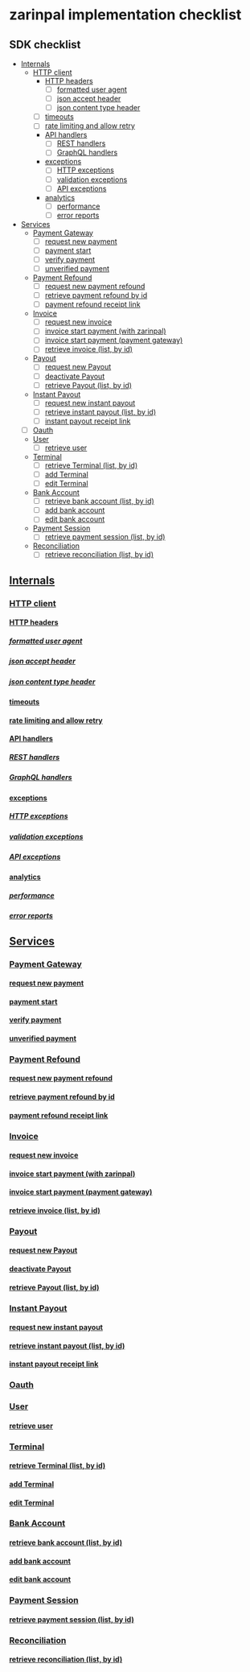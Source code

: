 # zarinpal implementation checklist

## SDK checklist

- [Internals](./checklist.md#internals)
    - [HTTP client](./checklist.md#http-client)
        - [HTTP headers](./checklist.md#http-handlers)
            - [ ] [formatted user agent](./checklist.md#formatted-user-agent)
            - [ ] [json accept header](./checklist.md#json-accept-header)
            - [ ] [json content type header](./checklist.md#json-content-type-header)
        - [ ] [timeouts](./checklist.md#timeouts)
        - [ ] [rate limiting and allow retry](./checklist.md#rate-limiting-and-allow-retry)
        - [API handlers](./checklist.md#api-handlers)
            - [ ] [REST handlers](./checklist.md#rest-handlers)
            - [ ] [GraphQL handlers](./checklist.md#graphql-handlers)
        - [exceptions](./checklist.md#exceptions)
            - [ ] [HTTP exceptions](./checklist.md#http-exceptions)
            - [ ] [validation exceptions](./checklist.md#validation-exceptions)
            - [ ] [API exceptions](./checklist.md#api-exceptions)
        - [analytics](./checklist.md#analytics)
            - [ ] [performance](./checklist.md#performance)
            - [ ] [error reports](./checklist.md#error-reports)

- [Services](./checklist.md#services)
    - [Payment Gateway](./checklist.md#payment-gateway)
        - [ ] [request new payment](./checklist.md#request-new-payment)
        - [ ] [payment start](./checklist.md#payment-start)
        - [ ] [verify payment](./checklist.md#verify-payment)
        - [ ] [unverified payment](./checklist.md#unverified-payment)

    - [Payment Refound](./checklist.md#payment-refound)
        - [ ] [request new payment refound](./checklist.md#request-new-payment-refound)
        - [ ] [retrieve payment refound by id](./checklist.md#retrieve-payment-refound-by-id)
        - [ ] [payment refound receipt link](./checklist.md#payment-refound-receipt-link)

    - [Invoice](./checklist.md#invoice)
        - [ ] [request new invoice](./checklist.md#request-new-invoice)
        - [ ] [invoice start payment (with zarinpal)](./checklist.md#invoice-start-payment)
        - [ ] [invoice start payment (payment gateway)](./checklist.md#invoice-start-payment)
        - [ ] [retrieve invoice (list, by id)](./checklist.md#retrieve-invoice)

    - [Payout](./checklist.md#payout)
        - [ ] [request new Payout](./checklist.md#request-new-Payout)
        - [ ] [deactivate Payout](./checklist.md#deactivate-Payout)
        - [ ] [retrieve Payout (list, by id)](./checklist.md#retrieve-Payout)

    - [Instant Payout](./checklist.md#instant-payout)
        - [ ] [request new instant payout](./checklist.md#request-new-instant-payout)
        - [ ] [retrieve instant payout (list, by id)](./checklist.md#retrieve-instant-payout)
        - [ ] [instant payout receipt link](./checklist.md#instant-payout-receipt-link)

    - [ ] [Oauth](./checklist.md#oauth)

    - [User](./checklist.md#user)
        - [ ] [retrieve user](./checklist.md#retrieve-user)

    - [Terminal](./checklist.md#terminal)
        - [ ] [retrieve Terminal (list, by id)](./checklist.md#retrieve-Terminal)
        - [ ] [add Terminal](./checklist.md#add-Terminal)
        - [ ] [edit Terminal](./checklist.md#edit-Terminal)

    - [Bank Account](./checklist.md#bank-account)
        - [ ] [retrieve bank account (list, by id)](./checklist.md#retrieve-bank-account)
        - [ ] [add bank account](./checklist.md#add-bank-account)
        - [ ] [edit bank account](./checklist.md#edit-bank-account)

    - [Payment Session](./checklist.md#payment-session)
        - [ ] [retrieve payment session (list, by id)](./checklist.md#retrieve-payment-session)

    - [Reconciliation](./checklist.md#reconciliation)
        - [ ] [retrieve reconciliation (list, by id)](./checklist.md#retrieve-reconciliation)

## [Internals](./checklist.md#internals)

### [HTTP client](./checklist.md#http-client)

#### [HTTP headers](./checklist.md#http-handlers)

##### [formatted user agent](./checklist.md#formatted-user-agent)

##### [json accept header](./checklist.md#json-accept-header)

##### [json content type header](./checklist.md#json-content-type-header)

#### [timeouts](./checklist.md#timeouts)

#### [rate limiting and allow retry](./checklist.md#rate-limiting-and-allow-retry)

#### [API handlers](./checklist.md#api-handlers)

##### [REST handlers](./checklist.md#rest-handlers)

##### [GraphQL handlers](./checklist.md#graphql-handlers)

#### [exceptions](./checklist.md#exceptions)

##### [HTTP exceptions](./checklist.md#http-exceptions)

##### [validation exceptions](./checklist.md#validation-exceptions)

##### [API exceptions](./checklist.md#api-exceptions)

#### [analytics](./checklist.md#analytics)

##### [performance](./checklist.md#performance)

##### [error reports](./checklist.md#error-reports)

## [Services](./checklist.md#services)

### [Payment Gateway](./checklist.md#payment-gateway)

#### [request new payment](./checklist.md#request-new-payment)

#### [payment start](./checklist.md#payment-start)

#### [verify payment](./checklist.md#verify-payment)

#### [unverified payment](./checklist.md#unverified-payment)

### [Payment Refound](./checklist.md#payment-refound)

#### [request new payment refound](./checklist.md#request-new-payment-refound)

#### [retrieve payment refound by id](./checklist.md#retrieve-payment-refound-by-id)

#### [payment refound receipt link](./checklist.md#payment-refound-receipt-link)

### [Invoice](./checklist.md#invoice)

#### [request new invoice](./checklist.md#request-new-invoice)

#### [invoice start payment (with zarinpal)](./checklist.md#invoice-start-payment)

#### [invoice start payment (payment gateway)](./checklist.md#invoice-start-payment)

#### [retrieve invoice (list, by id)](./checklist.md#retrieve-invoice)

### [Payout](./checklist.md#payout)

#### [request new Payout](./checklist.md#request-new-Payout)

#### [deactivate Payout](./checklist.md#deactivate-Payout)

#### [retrieve Payout (list, by id)](./checklist.md#retrieve-Payout)

### [Instant Payout](./checklist.md#instant-payout)

#### [request new instant payout](./checklist.md#request-new-instant-payout)

#### [retrieve instant payout (list, by id)](./checklist.md#retrieve-instant-payout)

#### [instant payout receipt link](./checklist.md#instant-payout-receipt-link)

### [Oauth](./checklist.md#oauth)

### [User](./checklist.md#user)

#### [retrieve user](./checklist.md#retrieve-user)

### [Terminal](./checklist.md#terminal)

#### [retrieve Terminal (list, by id)](./checklist.md#retrieve-Terminal)

#### [add Terminal](./checklist.md#add-Terminal)

#### [edit Terminal](./checklist.md#edit-Terminal)

### [Bank Account](./checklist.md#bank-account)

#### [retrieve bank account (list, by id)](./checklist.md#retrieve-bank-account)

#### [add bank account](./checklist.md#add-bank-account)

#### [edit bank account](./checklist.md#edit-bank-account)

### [Payment Session](./checklist.md#payment-session)

#### [retrieve payment session (list, by id)](./checklist.md#retrieve-payment-session)

### [Reconciliation](./checklist.md#reconciliation)

#### [retrieve reconciliation (list, by id)](./checklist.md#retrieve-reconciliation)
